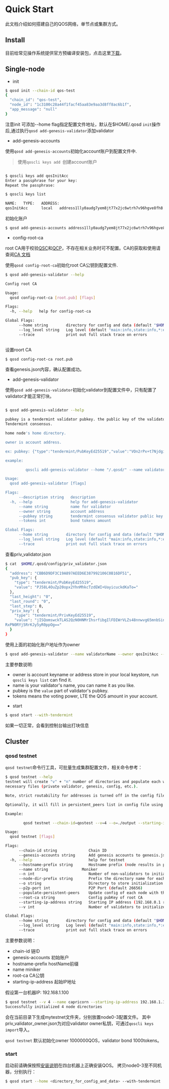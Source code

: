 # Quick Start

此文档介绍如何搭建自己的QOS网络，单节点或集群方式。

## Install

目前给常见操作系统提供官方预编译安装包，点击这里[下载](/DOWNLOAD.md)。

## Single-node
* init
```bash
$ qosd init --chain-id qos-test
{
  "chain_id": "qos-test",
  "node_id": "1c3100c28a44f1facf45aa83e9aa3d8ff8ac6b1f",
  "app_message": "null"
}
```
注意init 可添加--home flag指定配置文件地址，默认在$HOME/.qosd
`init`操作后,通过执行`qosd add-genesis-validator`添加validator

* add-genesis-accounts

使用`qosd add-genesis-accounts`初始化account账户到配置文件中.

> 使用`qoscli keys add `创建account账户

```bash

$ qoscli keys add qosInitAcc
Enter a passphrase for your key:
Repeat the passphrase:

$ qoscli keys list

NAME:   TYPE:   ADDRESS:                                                PUBKEY:
qosInitAcc      local   address1lly0audg7yem8jt77x2jc6wtrh7v96hgve8fh8  4MFA7MtUl1+Ak3WBtyKxGKvpcu4e5ky5TfAC26cN+mQ=

```

初始化账户
```bash
$ qosd add-genesis-accounts address1lly0audg7yem8jt77x2jc6wtrh7v96hgve8fh8,1000000qos
```

* config-root-ca

root CA用于校验[QSC](../spec/txs/qsc.md)和[QCP](../spec/txs/qcp.md)，不存在相关业务时可不配置。CA的获取和使用请查阅[CA 文档](../spec/ca.md)

使用`qosd config-root-ca`初始化root CA公钥到配置文件.
```bash
$ qosd add-genesis-validator --help

Config root CA

Usage:
  qosd config-root-ca [root.pub] [flags]

Flags:
  -h, --help   help for config-root-ca

Global Flags:
      --home string        directory for config and data (default "$HOME/.qosd")
      --log_level string   Log level (default "main:info,state:info,*:error")
      --trace              print out full stack trace on errors
      
```
设置roort CA
```bash
$ qosd config-root-ca root.pub
```

查看genesis.json内容，确认配置成功。

* add-genesis-validator

使用`qosd add-genesis-validator`初始化validator到配置文件中，只有配置了validator才能正常打块。

```bash

$ qosd add-genesis-validator --help

pubkey is a tendermint validator pubkey. the public key of the validator used in
Tendermint consensus.

home node's home directory.

owner is account address.

ex: pubkey: {"type":"tendermint/PubKeyEd25519","value":"VOn2rPx+t7Njdgi+eLb+jBuF175T1b7LAcHElsmIuXA="}

example:

         qoscli add-genesis-validator --home "/.qosd/" --name validatorName --owner address1vdp54s5za8tl4dmf9dcldfzn62y66m40ursfsa --pubkey "VOn2rPx+t7Njdgi+eLb+jBuF175T1b7LAcHElsmIuXA=" --tokens 100

Usage:
  qosd add-genesis-validator [flags]

Flags:
      --description string   description
  -h, --help                 help for add-genesis-validator
      --name string          name for validator
      --owner string         account address
      --pubkey string        tendermint consensus validator public key
      --tokens int           bond tokens amount

Global Flags:
      --home string        directory for config and data (default "$HOME//.qosd")
      --log_level string   Log level (default "main:info,state:info,*:error")
      --trace              print out full stack trace on errors
```    

查看priv_validator.json
```bash
$ cat  $HOME/.qosd/config/priv_validator.json
{                                                                             
  "address": "CBB6D9DF3C19A897AEED6E387992106C0B16DF51",                      
  "pub_key": {                                                                
    "type": "tendermint/PubKeyEd25519",                                       
    "value": "PJ58L4OuZp20opx2YhnMhkcTzdEWI+UayicuckdKaTo="                   
  },                                                                          
  "last_height": "0",                                                         
  "last_round": "0",                                                          
  "last_step": 0,                                                             
  "priv_key": {                                                               
    "type": "tendermint/PrivKeyEd25519",                                      
    "value": "jISQomswckTLAS2QzN0HNMrIhsrfibgIlFDIWrVLZs48nnwvg65mnbSinHZiGcyG
RxPN0RYj5RrKJy5yR0ppOg=="                                                     
  }                                                                           
}                                                                             
```

使用上面的初始化账户地址作为owner
```bash
$ qosd add-genesis-validator --name validatorName --owner qosInitAcc --pubkey "PJ58L4OuZp20opx2YhnMhkcTzdEWI+UayicuckdKaTo=" --tokens 10 --description "I am the first validator." --home "$HOME/.qosd/"

```

主要参数说明:
- owner is account keyname or address store in your local keystore, run `qoscli keys list` can find it.
- name is your validator's name, you can name it as you like.
- pubkey is the `value` part of validator's pubkey.
- tokens means the voting power, LTE the QOS amount in your account. 

* start
```bash
$ qosd start --with-tendermint
```
如果一切正常，会看到控制台输出打块信息

## Cluster

### qosd testnet
`qosd testnet`命令行工具，可批量生成集群配置文件，相关命令参考：
```bash
$ qosd testnet --help
testnet will create "v" + "n" number of directories and populate each with
necessary files (private validator, genesis, config, etc.).

Note, strict routability for addresses is turned off in the config file.

Optionally, it will fill in persistent_peers list in config file using either hostnames or IPs.

Example:

        qosd testnet --chain-id=qostest --v=4 --o=./output --starting-ip-address=192.168.1.2 --genesis-accounts=address16lwp3kykkjdc2gdknpjy6u9uhfpa9q4vj78ytd,1000000qos,1000000qstars

Usage:
  qosd testnet [flags]

Flags:
      --chain-id string              Chain ID
      --genesis-accounts string      Add genesis accounts to genesis.json, eg: address16lwp3kykkjdc2gdknpjy6u9uhfpa9q4vj78ytd,1000000qos,1000000qstars. Multiple accounts separated by ';'
  -h, --help                         help for testnet
      --hostname-prefix string       Hostname prefix (node results in persistent peers list ID0@node0:26656, ID1@node1:26656, ...) (default "node")
      --name string               Moniker
      --n int                        Number of non-validators to initialize the testnet with
      --node-dir-prefix string       Prefix the directory name for each node with (node results in node0, node1, ...) (default "node")
      --o string                     Directory to store initialization data for the testnet (default "./mytestnet")
      --p2p-port int                 P2P Port (default 26656)
      --populate-persistent-peers    Update config of each node with the list of persistent peers build using either hostname-prefix or starting-ip-address (default true)
      --root-ca string               Config pubKey of root CA
      --starting-ip-address string   Starting IP address (192.168.0.1 results in persistent peers list ID0@192.168.0.1:26656, ID1@192.168.0.2:26656, ...)
      --v int                        Number of validators to initialize the testnet with (default 4)

Global Flags:
      --home string        directory for config and data (default "$HOME/.qosd")
      --log_level string   Log level (default "main:info,state:info,*:error")
      --trace              print out full stack trace on errors
```

主要参数说明：
- chain-id            链ID
- genesis-accounts    初始账户
- hostname-prefix     hostName前缀
- name                miniker
- root-ca             CA公钥
- starting-ip-address 起始IP地址

假设第一台机器IP: 192.168.1.100
```bash
$ qosd testnet --v 4 --name capricorn --starting-ip-address 192.168.1.100
Successfully initialized 4 node directories

```
会在当前目录下生成mytestnet文件夹，分别放置node0-3配置文件。
其中priv_validator_owner.json为对应validator owner私钥，可通过`qoscli keys import`导入。

`qosd testnet` 默认初始化owner 1000000QOS，validator bond 1000tokens。

### start
启动前请确保按照[安装说明](installation.md)在四台机器上正确安装QOS。
拷贝node0-3至不同机器，分别执行：
```bash
$ qosd start --home <directory_for_config_and_data> --with-tendermint

```
